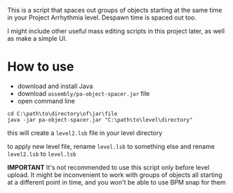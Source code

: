 This is a script that spaces out groups of objects starting at the same time in your Project Arrhythmia level. Despawn time is spaced out too.

I might include other useful mass editing scripts in this project later, as well as make a simple UI.

# How to use

- download and install Java
- download `assembly/pa-object-spacer.jar` file
- open command line

```
cd C:\path\to\directory\of\jar\file
java -jar pa-object-spacer.jar "C:\path\to\level\directory"
```

this will create a `level2.lsb` file in your level directory

to apply new level file, rename `level.lsb` to something else and rename `level2.lsb` to `level.lsb`

**IMPORTANT** It's not recommended to use this script only before level upload. It might be inconvenient to work with groups of objects all starting at a different point in time, and you won't be able to use BPM snap for them
